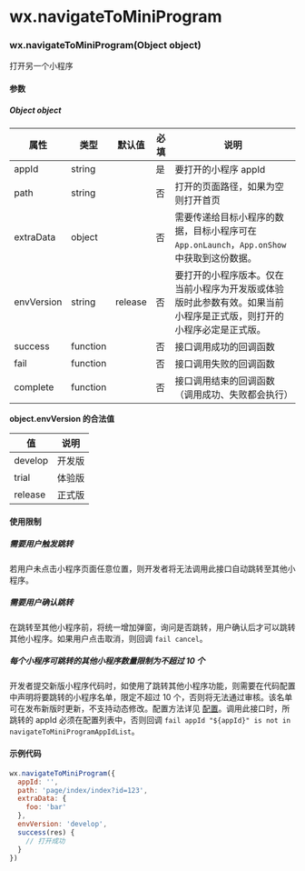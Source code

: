 # wx.navigateToMiniProgram
### wx.navigateToMiniProgram(Object object)

打开另一个小程序

#### 参数

##### Object object

属性         | 类型       | 默认值     | 必填 | 说明                                                         
---------- | -------- | ------- | -- | -----------------------------------------------------------
appId      | string   |         | 是  | 要打开的小程序 appId                                              
path       | string   |         | 否  | 打开的页面路径，如果为空则打开首页                                          
extraData  | object   |         | 否  | 需要传递给目标小程序的数据，目标小程序可在 `App.onLaunch`，`App.onShow` 中获取到这份数据。
envVersion | string   | release | 否  | 要打开的小程序版本。仅在当前小程序为开发版或体验版时此参数有效。如果当前小程序是正式版，则打开的小程序必定是正式版。 
success    | function |         | 否  | 接口调用成功的回调函数                                                
fail       | function |         | 否  | 接口调用失败的回调函数                                                
complete   | function |         | 否  | 接口调用结束的回调函数（调用成功、失败都会执行）                                   

**object.envVersion 的合法值**

值       | 说明 
------- | ---
develop | 开发版
trial   | 体验版
release | 正式版

#### 使用限制

##### 需要用户触发跳转

若用户未点击小程序页面任意位置，则开发者将无法调用此接口自动跳转至其他小程序。

##### 需要用户确认跳转

在跳转至其他小程序前，将统一增加弹窗，询问是否跳转，用户确认后才可以跳转其他小程序。如果用户点击取消，则回调 `fail cancel`。

##### 每个小程序可跳转的其他小程序数量限制为不超过 10 个

开发者提交新版小程序代码时，如使用了跳转其他小程序功能，则需要在代码配置中声明将要跳转的小程序名单，限定不超过 10 个，否则将无法通过审核。该名单可在发布新版时更新，不支持动态修改。配置方法详见 [配置](/develop/frame/dispose.md)。调用此接口时，所跳转的 appId 必须在配置列表中，否则回调 `fail appId "${appId}" is not in navigateToMiniProgramAppIdList`。

#### 示例代码

```js
wx.navigateToMiniProgram({
  appId: '',
  path: 'page/index/index?id=123',
  extraData: {
    foo: 'bar'
  },
  envVersion: 'develop',
  success(res) {
    // 打开成功
  }
})
```